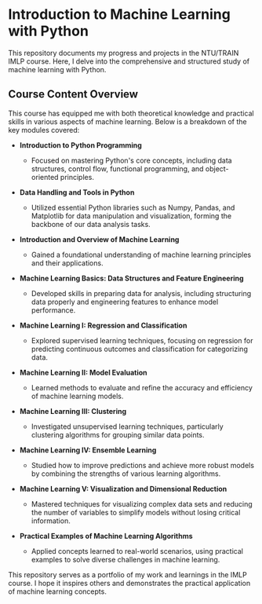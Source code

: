 # Introduction to Machine Learning with Python
This repository documents my progress and projects in the NTU/TRAIN IMLP course. Here, I delve into the comprehensive and structured study of machine learning with Python.

## Course Content Overview
This course has equipped me with both theoretical knowledge and practical skills in various aspects of machine learning. Below is a breakdown of the key modules covered:

- **Introduction to Python Programming**
  - Focused on mastering Python's core concepts, including data structures, control flow, functional programming, and object-oriented principles.

- **Data Handling and Tools in Python**
  - Utilized essential Python libraries such as Numpy, Pandas, and Matplotlib for data manipulation and visualization, forming the backbone of our data analysis tasks.

- **Introduction and Overview of Machine Learning**
  - Gained a foundational understanding of machine learning principles and their applications.

- **Machine Learning Basics: Data Structures and Feature Engineering**
  - Developed skills in preparing data for analysis, including structuring data properly and engineering features to enhance model performance.

- **Machine Learning I: Regression and Classification**
  - Explored supervised learning techniques, focusing on regression for predicting continuous outcomes and classification for categorizing data.

- **Machine Learning II: Model Evaluation**
  - Learned methods to evaluate and refine the accuracy and efficiency of machine learning models.

- **Machine Learning III: Clustering**
  - Investigated unsupervised learning techniques, particularly clustering algorithms for grouping similar data points.

- **Machine Learning IV: Ensemble Learning**
  - Studied how to improve predictions and achieve more robust models by combining the strengths of various learning algorithms.

- **Machine Learning V: Visualization and Dimensional Reduction**
  - Mastered techniques for visualizing complex data sets and reducing the number of variables to simplify models without losing critical information.

- **Practical Examples of Machine Learning Algorithms**
  - Applied concepts learned to real-world scenarios, using practical examples to solve diverse challenges in machine learning.

This repository serves as a portfolio of my work and learnings in the IMLP course. I hope it inspires others and demonstrates the practical application of machine learning concepts.
